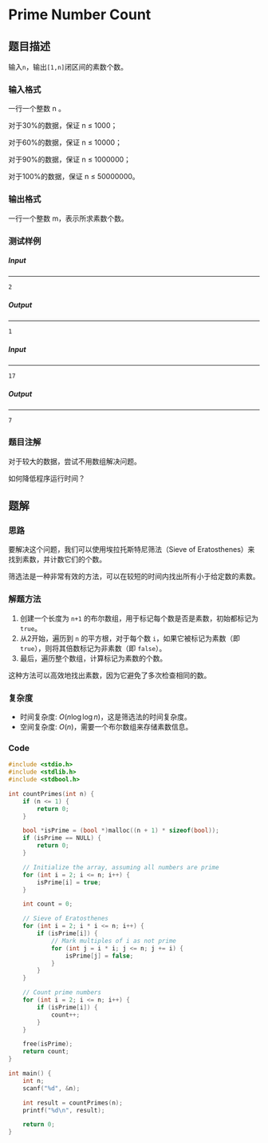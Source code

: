 # Prime Number Count

## 题目描述

输入`n`，输出`[1,n]`闭区间的素数个数。

### 输入格式

一行一个整数 n 。

对于30%的数据，保证 n ≤ 1000；

对于60%的数据，保证 n ≤ 10000；

对于90%的数据，保证 n ≤ 1000000；

对于100%的数据，保证 n ≤ 50000000。

### 输出格式

一行一个整数 m，表示所求素数个数。

### 测试样例

##### Input

------

```
2
```

##### Output

------

```
1
```

##### Input

------

```
17
```

##### Output

------

```
7
```

### 题目注解

对于较大的数据，尝试不用数组解决问题。

如何降低程序运行时间？



## 题解

### 思路 

要解决这个问题，我们可以使用埃拉托斯特尼筛法（Sieve of Eratosthenes）来找到素数，并计数它们的个数。

筛选法是一种非常有效的方法，可以在较短的时间内找出所有小于给定数的素数。

### 解题方法 

1. 创建一个长度为 `n+1` 的布尔数组，用于标记每个数是否是素数，初始都标记为 `true`。
2. 从2开始，遍历到 `n` 的平方根，对于每个数 `i`，如果它被标记为素数（即 `true`），则将其倍数标记为非素数（即 `false`）。
3. 最后，遍历整个数组，计算标记为素数的个数。

这种方法可以高效地找出素数，因为它避免了多次检查相同的数。

### 复杂度 

- 时间复杂度: $O(n \log \log n)$，这是筛选法的时间复杂度。
- 空间复杂度: $O(n)$，需要一个布尔数组来存储素数信息。

### Code

```c
#include <stdio.h>
#include <stdlib.h>
#include <stdbool.h>

int countPrimes(int n) {
    if (n <= 1) {
        return 0;
    }

    bool *isPrime = (bool *)malloc((n + 1) * sizeof(bool));
    if (isPrime == NULL) {
        return 0;
    }

    // Initialize the array, assuming all numbers are prime
    for (int i = 2; i <= n; i++) {
        isPrime[i] = true;
    }

    int count = 0;

    // Sieve of Eratosthenes
    for (int i = 2; i * i <= n; i++) {
        if (isPrime[i]) {
            // Mark multiples of i as not prime
            for (int j = i * i; j <= n; j += i) {
                isPrime[j] = false;
            }
        }
    }

    // Count prime numbers
    for (int i = 2; i <= n; i++) {
        if (isPrime[i]) {
            count++;
        }
    }

    free(isPrime);
    return count;
}

int main() {
    int n;
    scanf("%d", &n);

    int result = countPrimes(n);
    printf("%d\n", result);

    return 0;
}
```

